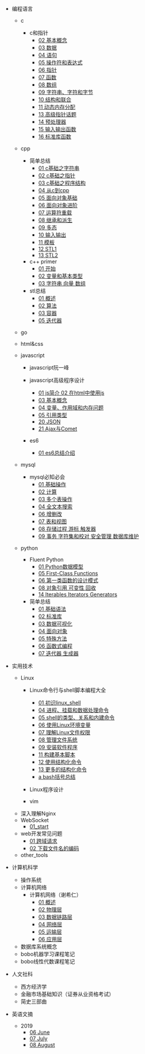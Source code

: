 - 编程语言
  - c
    - c和指针
      - [02 基本概念](编程语言/c/c和指针/02_基本概念.md)
      - [03 数据](编程语言/c/c和指针/03_数据.md)
      - [04 语句](编程语言/c/c和指针/04_语句.md)
      - [05 操作符和表达式](编程语言/c/c和指针/05_操作符和表达式.md)
      - [06 指针](编程语言/c/c和指针/06_指针.md)
      - [07 函数](编程语言/c/c和指针/07_函数.md)
      - [08 数组](编程语言/c/c和指针/08_数组.md)
      - [09 字符串、字符和字节](编程语言/c/c和指针/09_字符串_字符和字节.md)
      - [10 结构和联合](编程语言/c/c和指针/10_结构和联合.md)
      - [11 动态内存分配](编程语言/c/c和指针/11_动态内存分配.md)
      - [13 高级指针话题](编程语言/c/c和指针/13_高级指针话题.md)
      - [14 预处理器](编程语言/c/c和指针/14_预处理器.md)
      - [15 输入输出函数](编程语言/c/c和指针/15_输入输出函数.md)
      - [16 标准库函数](编程语言/c/c和指针/16_标准库函数.md)
  - cpp
    - 简单总结
      - [01 c基础之字符串](编程语言/cpp/简单总结/01_c基础之字符串.md)
      - [02 c基础之指针](编程语言/cpp/简单总结/02_c基础之指针.md)
      - [03 c基础之程序结构](编程语言/cpp/简单总结/03_c基础之程序结构.md)
      - [04 从c到cpp](编程语言/cpp/简单总结/04_从c到cpp.md)
      - [05 面向对象基础](编程语言/cpp/简单总结/05_面向对象基础.md)
      - [06 面向对象进阶](编程语言/cpp/简单总结/06_面向对象进阶.md)
      - [07 运算符重载](编程语言/cpp/简单总结/07_运算符重载.md)
      - [08 继承和派生](编程语言/cpp/简单总结/08_继承和派生.md)
      - [09 多态](编程语言/cpp/简单总结/09_多态.md)
      - [10 输入输出](编程语言/cpp/简单总结/10_输入输出.md)
      - [11 模板](编程语言/cpp/简单总结/11_模板.md)
      - [12 STL1](编程语言/cpp/简单总结/12_STL1.md)
      - [13 STL2](编程语言/cpp/简单总结/13_STL2.md)
    - c++ primer
      - [01 开始](编程语言/cpp/c++primer/01_开始.md)
      - [02 变量和基本类型](编程语言/cpp/c++primer/02_变量和基本类型.md)
      - [03 字符串 向量 数组](编程语言/cpp/c++primer/03_字符串_向量_数组.md)
    - stl总结
      - [01 概述](编程语言/cpp/stl总结/01_概述.md)
      - [02 算法](编程语言/cpp/stl总结/02_算法.md)
      - [03 容器](编程语言/cpp/stl总结/03_容器.md)
      - [05 迭代器](编程语言/cpp/stl总结/05_迭代器.md)
  - go
  - html&css
  - javascript
    - javascript阮一峰

    - javascript高级程序设计
      - [01 js简介 02 在html中使用js](编程语言/javascript/javascript高级程序设计/01_js简介_02_在html中使用js.md)
      - [03 基本概念](编程语言/javascript/javascript高级程序设计/03_基本概念.md)
      - [04 变量、作用域和内存问题](编程语言/javascript/javascript高级程序设计/04_变量、作用域和内存问题.md)
      - [05 引用类型](编程语言/javascript/javascript高级程序设计/05_引用类型.md)
      - [20 JSON](编程语言/javascript/javascript高级程序设计/20_JSON.md)
      - [21 Ajax与Comet](编程语言/javascript/javascript高级程序设计/21_Ajax与Comet.md)

    - es6
      - [01 es6总结介绍](编程语言/javascript/es6/01_es6总结介绍.md)

  - mysql
    - mysql必知必会
      - [01 基础操作](编程语言/mysql/mysql必知必会/01_基础操作.md)
      - [02 计算](编程语言/mysql/mysql必知必会/02_计算.md)
      - [03 多个表操作](编程语言/mysql/mysql必知必会/03_多个表操作.md)
      - [04 全文本搜索](编程语言/mysql/mysql必知必会/04_全文本搜索.md)
      - [06 增删改](编程语言/mysql/mysql必知必会/06_增删改.md)
      - [07 表和视图](编程语言/mysql/mysql必知必会/07_表和视图.md)
      - [08 存储过程 游标 触发器](编程语言/mysql/mysql必知必会/08_存储过程_游标_触发器.md)
      - [09 事务 字符集和校对 安全管理 数据库维护](编程语言/mysql/mysql必知必会/09_事务_字符集和校对_安全管理_数据库维护.md)
  - python
    - Fluent Python
      - [01 Python数据模型](编程语言/python/Fluent_Python/01_Python数据模型.md)
      - [05 First-Class Functions](编程语言/python/Fluent_Python/05_First-Class_Functions.md)
      - [06 第一类函数的设计模式](编程语言/python/Fluent_Python/06_第一类函数的设计模式.md)
      - [08 对象引用 可变性 回收](编程语言/python/Fluent_Python/08_对象引用_可变性_回收.md)
      - [14 Iterables Iterators Generators](编程语言/python/Fluent_Python/14_Iterables_Iterators_Generators.md)
    - 简单总结
      - [01 基础语法](编程语言/python/简单总结/01_基础语法.md)
      - [02 标准库](编程语言/python/简单总结/02_标准库.md)
      - [03 数据可视化](编程语言/python/简单总结/03_数据可视化.md)
      - [04 面向对象](编程语言/python/简单总结/04_面向对象.md)
      - [05 特殊方法](编程语言/python/简单总结/05_特殊方法.md)
      - [06 函数式编程](编程语言/python/简单总结/06_函数式编程.md)
      - [07 迭代器 生成器](编程语言/python/简单总结/07_迭代器_生成器.md)

- 实用技术
  - Linux
    - Linux命令行与shell脚本编程大全
      - [01 初识linux_shell](实用技术/Linux/Linux命令行与shell脚本编程大全/01_初识linux_shell.md)
      - [04 进程、挂载和数据处理命令](实用技术/Linux/Linux命令行与shell脚本编程大全/04_进程、挂载和数据处理命令.md)
      - [05 shell的类型、关系和内建命令](实用技术/Linux/Linux命令行与shell脚本编程大全/05_shell的类型、关系和内建命令.md)
      - [06 使用Linux环境变量](实用技术/Linux/Linux命令行与shell脚本编程大全/06_使用Linux环境变量.md)
      - [07 理解Linux文件权限](实用技术/Linux/Linux命令行与shell脚本编程大全/07_理解Linux文件权限.md)
      - [08 管理文件系统](实用技术/Linux/Linux命令行与shell脚本编程大全/08_管理文件系统.md)
      - [09 安装软件程序](实用技术/Linux/Linux命令行与shell脚本编程大全/09_安装软件程序.md)
      - [11 构建基本脚本](实用技术/Linux/Linux命令行与shell脚本编程大全/11_构建基本脚本.md)
      - [12 使用结构化命令](实用技术/Linux/Linux命令行与shell脚本编程大全/12_使用结构化命令.md)
      - [13 更多的结构化命令](实用技术/Linux/Linux命令行与shell脚本编程大全/13_更多的结构化命令.md)
      - [a bash括号总结](实用技术/Linux/Linux命令行与shell脚本编程大全/a_bash括号总结.md)

    - Linux程序设计
    - vim
  - 深入理解Nginx
  - WebSocket
    - [01_start](实用技术/WebSocket/01_start.md)
  - web开发常见问题
    - [01 跨域请求](实用技术/web开发常见问题/01_跨域请求.md)
    - [02 下载文件名的编码](实用技术/web开发常见问题/02_下载文件名的编码.md)
  - other_tools

- 计算机科学
  - 操作系统
  - 计算机网络
    - 计算机网络（谢希仁）
      - [01 概述](计算机科学/计算机网络/计算机网络（谢希仁）/01_概述.md)
      - [02 物理层](计算机科学/计算机网络/计算机网络（谢希仁）/02_物理层.md)
      - [03 数据链路层](计算机科学/计算机网络/计算机网络（谢希仁）/03_数据链路层.md)
      - [04 网络层](计算机科学/计算机网络/计算机网络（谢希仁）/04_网络层.md)
      - [05 运输层](计算机科学/计算机网络/计算机网络（谢希仁）/05_运输层.md)
      - [06 应用层](计算机科学/计算机网络/计算机网络（谢希仁）/06_应用层.md)
  - 数据库系统概念
  - bobo机器学习课程笔记
  - bobo线性代数课程笔记

- 人文社科
  - 西方经济学
  - 金融市场基础知识（证券从业资格考试）
  - 简史三部曲

- 英语文摘
  - 2019
    - [06 June](英语文摘/2019/06_June.md)
    - [07 July](英语文摘/2019/07_July.md)
    - [08 August](英语文摘/2019/08_August.md)

